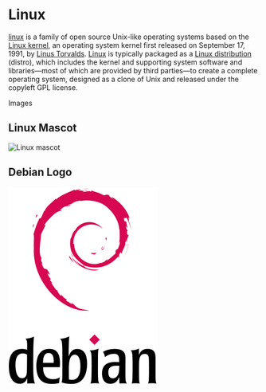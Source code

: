 # Linux
[linux]( https://en.wikipedia.org/wiki/Linux) is a family of open source Unix-like operating systems based on the [Linux kernel](https://en.wikipedia.org/wiki/Linux_kernel), an operating system kernel first released on September 17, 1991, by [Linus Torvalds](https://en.wikipedia.org/wiki/Linus_Torvalds). [Linux]( https://en.wikipedia.org/wiki/Linux) is typically packaged as a [Linux distribution]( https://en.wikipedia.org/wiki/Linux_distribution) (distro), which includes the kernel and supporting system software and libraries—most of which are provided by third parties—to create a complete operating system, designed as a clone of Unix and released under the copyleft GPL license.


Images

## Linux Mascot

![Linux mascot]( https://pbs.twimg.com/profile_images/1216459377512796162/C1Rh4Vax_400x400.jpg)

## Debian Logo

![Debian logo](Debian_logo.png)

